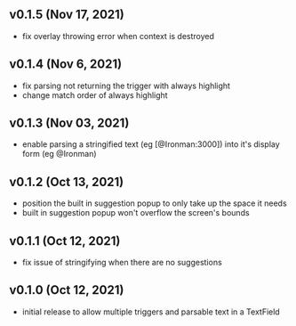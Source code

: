 ## v0.1.5 (Nov 17, 2021)
* fix overlay throwing error when context is destroyed

## v0.1.4 (Nov 6, 2021)
* fix parsing not returning the trigger with always highlight
* change match order of always highlight

## v0.1.3 (Nov 03, 2021)
* enable parsing a stringified text (eg [@Ironman:3000]) into it's display form (eg @Ironman)

## v0.1.2 (Oct 13, 2021)
* position the built in suggestion popup to only take up the space it needs
* built in suggestion popup won't overflow the screen's bounds

## v0.1.1 (Oct 12, 2021)
* fix issue of stringifying when there are no suggestions

## v0.1.0 (Oct 12, 2021)
* initial release to allow multiple triggers and parsable text in a TextField 
